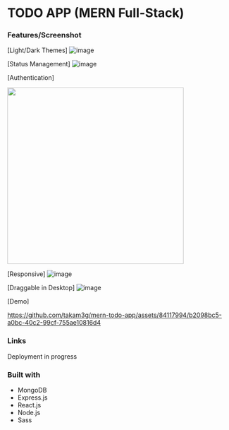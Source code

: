 # TODO APP (MERN Full-Stack)


### Features/Screenshot

[Light/Dark Themes]
![image](https://github.com/takam3g/mern-todo-app/assets/84117994/2cbe02f1-6716-4070-8510-7ad7ad0721f9)

[Status Management]
![image](https://github.com/takam3g/mern-todo-app/assets/84117994/0b737c19-2db1-426e-85c6-3e72a17892da)

[Authentication]

<img src="https://github.com/takam3g/mern-todo-app/assets/84117994/0820f6b3-a360-4818-a625-eef466def081" width=400px>

[Responsive]
![image](https://github.com/takam3g/mern-todo-app/assets/84117994/361350e6-c062-4840-82bb-b76f2eb4f82f)

[Draggable in Desktop]
![image](https://github.com/takam3g/mern-todo-app/assets/84117994/42c43fea-7be7-41e9-8c7d-3d30312e653f)

[Demo]

https://github.com/takam3g/mern-todo-app/assets/84117994/b2098bc5-a0bc-40c2-99cf-755ae10816d4


### Links
Deployment in progress


### Built with

- MongoDB
- Express.js
- React.js
- Node.js
- Sass
